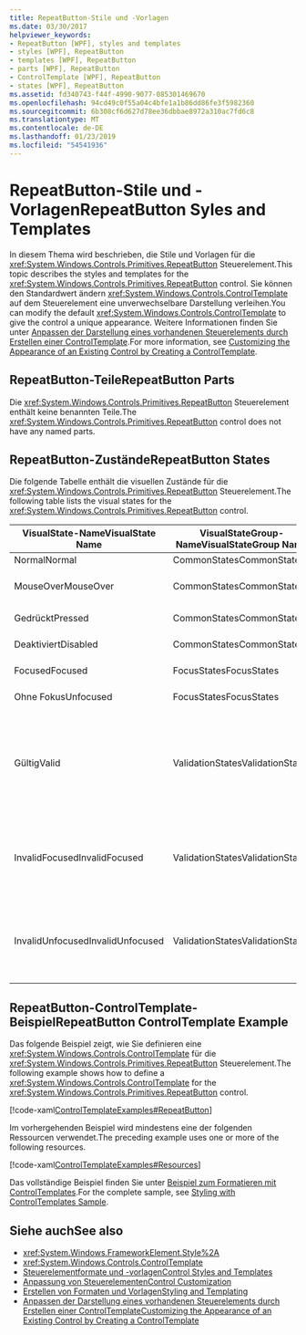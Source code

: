 ```yaml
---
title: RepeatButton-Stile und -Vorlagen
ms.date: 03/30/2017
helpviewer_keywords:
- RepeatButton [WPF], styles and templates
- styles [WPF], RepeatButton
- templates [WPF], RepeatButton
- parts [WPF], RepeatButton
- ControlTemplate [WPF], RepeatButton
- states [WPF], RepeatButton
ms.assetid: fd340743-f44f-4990-9077-085301469670
ms.openlocfilehash: 94cd49c0f55a04c4bfe1a1b86dd86fe3f5982360
ms.sourcegitcommit: 6b308cf6d627d78ee36dbbae8972a310ac7fd6c8
ms.translationtype: MT
ms.contentlocale: de-DE
ms.lasthandoff: 01/23/2019
ms.locfileid: "54541936"
---
```

# <a name="repeatbutton-syles-and-templates"></a><span data-ttu-id="46c33-102">RepeatButton-Stile und -Vorlagen</span><span class="sxs-lookup"><span data-stu-id="46c33-102">RepeatButton Syles and Templates</span></span>
<span data-ttu-id="46c33-103">In diesem Thema wird beschrieben, die Stile und Vorlagen für die <xref:System.Windows.Controls.Primitives.RepeatButton> Steuerelement.</span><span class="sxs-lookup"><span data-stu-id="46c33-103">This topic describes the styles and templates for the <xref:System.Windows.Controls.Primitives.RepeatButton> control.</span></span> <span data-ttu-id="46c33-104">Sie können den Standardwert ändern <xref:System.Windows.Controls.ControlTemplate> auf dem Steuerelement eine unverwechselbare Darstellung verleihen.</span><span class="sxs-lookup"><span data-stu-id="46c33-104">You can modify the default <xref:System.Windows.Controls.ControlTemplate> to give the control a unique appearance.</span></span> <span data-ttu-id="46c33-105">Weitere Informationen finden Sie unter [Anpassen der Darstellung eines vorhandenen Steuerelements durch Erstellen einer ControlTemplate](../../../../docs/framework/wpf/controls/customizing-the-appearance-of-an-existing-control.md).</span><span class="sxs-lookup"><span data-stu-id="46c33-105">For more information, see [Customizing the Appearance of an Existing Control by Creating a ControlTemplate](../../../../docs/framework/wpf/controls/customizing-the-appearance-of-an-existing-control.md).</span></span>  
  
## <a name="repeatbutton-parts"></a><span data-ttu-id="46c33-106">RepeatButton-Teile</span><span class="sxs-lookup"><span data-stu-id="46c33-106">RepeatButton Parts</span></span>  
 <span data-ttu-id="46c33-107">Die <xref:System.Windows.Controls.Primitives.RepeatButton> Steuerelement enthält keine benannten Teile.</span><span class="sxs-lookup"><span data-stu-id="46c33-107">The <xref:System.Windows.Controls.Primitives.RepeatButton> control does not have any named parts.</span></span>  
  
## <a name="repeatbutton-states"></a><span data-ttu-id="46c33-108">RepeatButton-Zustände</span><span class="sxs-lookup"><span data-stu-id="46c33-108">RepeatButton States</span></span>  
 <span data-ttu-id="46c33-109">Die folgende Tabelle enthält die visuellen Zustände für die <xref:System.Windows.Controls.Primitives.RepeatButton> Steuerelement.</span><span class="sxs-lookup"><span data-stu-id="46c33-109">The following table lists the visual states for the <xref:System.Windows.Controls.Primitives.RepeatButton> control.</span></span>  
  
|<span data-ttu-id="46c33-110">VisualState-Name</span><span class="sxs-lookup"><span data-stu-id="46c33-110">VisualState Name</span></span>|<span data-ttu-id="46c33-111">VisualStateGroup-Name</span><span class="sxs-lookup"><span data-stu-id="46c33-111">VisualStateGroup Name</span></span>|<span data-ttu-id="46c33-112">Beschreibung</span><span class="sxs-lookup"><span data-stu-id="46c33-112">Description</span></span>|  
|-|-|-|  
|<span data-ttu-id="46c33-113">Normal</span><span class="sxs-lookup"><span data-stu-id="46c33-113">Normal</span></span>|<span data-ttu-id="46c33-114">CommonStates</span><span class="sxs-lookup"><span data-stu-id="46c33-114">CommonStates</span></span>|<span data-ttu-id="46c33-115">Der Standardzustand</span><span class="sxs-lookup"><span data-stu-id="46c33-115">The default state.</span></span>|  
|<span data-ttu-id="46c33-116">MouseOver</span><span class="sxs-lookup"><span data-stu-id="46c33-116">MouseOver</span></span>|<span data-ttu-id="46c33-117">CommonStates</span><span class="sxs-lookup"><span data-stu-id="46c33-117">CommonStates</span></span>|<span data-ttu-id="46c33-118">Der Mauszeiger ist über dem Steuerelement positioniert.</span><span class="sxs-lookup"><span data-stu-id="46c33-118">The mouse pointer is positioned over the control.</span></span>|  
|<span data-ttu-id="46c33-119">Gedrückt</span><span class="sxs-lookup"><span data-stu-id="46c33-119">Pressed</span></span>|<span data-ttu-id="46c33-120">CommonStates</span><span class="sxs-lookup"><span data-stu-id="46c33-120">CommonStates</span></span>|<span data-ttu-id="46c33-121">Das Steuerelement wird gedrückt.</span><span class="sxs-lookup"><span data-stu-id="46c33-121">The control is pressed.</span></span>|  
|<span data-ttu-id="46c33-122">Deaktiviert</span><span class="sxs-lookup"><span data-stu-id="46c33-122">Disabled</span></span>|<span data-ttu-id="46c33-123">CommonStates</span><span class="sxs-lookup"><span data-stu-id="46c33-123">CommonStates</span></span>|<span data-ttu-id="46c33-124">Das Steuerelement ist deaktiviert.</span><span class="sxs-lookup"><span data-stu-id="46c33-124">The control is disabled.</span></span>|  
|<span data-ttu-id="46c33-125">Focused</span><span class="sxs-lookup"><span data-stu-id="46c33-125">Focused</span></span>|<span data-ttu-id="46c33-126">FocusStates</span><span class="sxs-lookup"><span data-stu-id="46c33-126">FocusStates</span></span>|<span data-ttu-id="46c33-127">Der Fokus liegt auf dem Steuerelement.</span><span class="sxs-lookup"><span data-stu-id="46c33-127">The control has focus.</span></span>|  
|<span data-ttu-id="46c33-128">Ohne Fokus</span><span class="sxs-lookup"><span data-stu-id="46c33-128">Unfocused</span></span>|<span data-ttu-id="46c33-129">FocusStates</span><span class="sxs-lookup"><span data-stu-id="46c33-129">FocusStates</span></span>|<span data-ttu-id="46c33-130">Der Fokus liegt nicht auf dem Steuerelement.</span><span class="sxs-lookup"><span data-stu-id="46c33-130">The control does not have focus.</span></span>|  
|<span data-ttu-id="46c33-131">Gültig</span><span class="sxs-lookup"><span data-stu-id="46c33-131">Valid</span></span>|<span data-ttu-id="46c33-132">ValidationStates</span><span class="sxs-lookup"><span data-stu-id="46c33-132">ValidationStates</span></span>|<span data-ttu-id="46c33-133">Das Steuerelement verwendet die <xref:System.Windows.Controls.Validation> Klasse und die <xref:System.Windows.Controls.Validation.HasError%2A?displayProperty=nameWithType> angefügte Eigenschaft `false`.</span><span class="sxs-lookup"><span data-stu-id="46c33-133">The control uses the <xref:System.Windows.Controls.Validation> class and the <xref:System.Windows.Controls.Validation.HasError%2A?displayProperty=nameWithType> attached property is `false`.</span></span>|  
|<span data-ttu-id="46c33-134">InvalidFocused</span><span class="sxs-lookup"><span data-stu-id="46c33-134">InvalidFocused</span></span>|<span data-ttu-id="46c33-135">ValidationStates</span><span class="sxs-lookup"><span data-stu-id="46c33-135">ValidationStates</span></span>|<span data-ttu-id="46c33-136">Die <xref:System.Windows.Controls.Validation.HasError%2A?displayProperty=nameWithType> angefügte Eigenschaft `true` hat das Steuerelement den Fokus besitzt.</span><span class="sxs-lookup"><span data-stu-id="46c33-136">The <xref:System.Windows.Controls.Validation.HasError%2A?displayProperty=nameWithType> attached property is `true` has the control has focus.</span></span>|  
|<span data-ttu-id="46c33-137">InvalidUnfocused</span><span class="sxs-lookup"><span data-stu-id="46c33-137">InvalidUnfocused</span></span>|<span data-ttu-id="46c33-138">ValidationStates</span><span class="sxs-lookup"><span data-stu-id="46c33-138">ValidationStates</span></span>|<span data-ttu-id="46c33-139">Die <xref:System.Windows.Controls.Validation.HasError%2A?displayProperty=nameWithType> angefügte Eigenschaft `true` hat das Steuerelement keinen Fokus besitzt.</span><span class="sxs-lookup"><span data-stu-id="46c33-139">The <xref:System.Windows.Controls.Validation.HasError%2A?displayProperty=nameWithType> attached property is `true` has the control does not have focus.</span></span>|  
  
## <a name="repeatbutton-controltemplate-example"></a><span data-ttu-id="46c33-140">RepeatButton-ControlTemplate-Beispiel</span><span class="sxs-lookup"><span data-stu-id="46c33-140">RepeatButton ControlTemplate Example</span></span>  
 <span data-ttu-id="46c33-141">Das folgende Beispiel zeigt, wie Sie definieren eine <xref:System.Windows.Controls.ControlTemplate> für die <xref:System.Windows.Controls.Primitives.RepeatButton> Steuerelement.</span><span class="sxs-lookup"><span data-stu-id="46c33-141">The following example shows how to define a <xref:System.Windows.Controls.ControlTemplate> for the <xref:System.Windows.Controls.Primitives.RepeatButton> control.</span></span>  
  
 [!code-xaml[ControlTemplateExamples#RepeatButton](../../../../samples/snippets/csharp/VS_Snippets_Wpf/ControlTemplateExamples/CS/resources/scrollbar.xaml#repeatbutton)]  
  
 <span data-ttu-id="46c33-142">Im vorhergehenden Beispiel wird mindestens eine der folgenden Ressourcen verwendet.</span><span class="sxs-lookup"><span data-stu-id="46c33-142">The preceding example uses one or more of the following resources.</span></span>  
  
 [!code-xaml[ControlTemplateExamples#Resources](../../../../samples/snippets/csharp/VS_Snippets_Wpf/ControlTemplateExamples/CS/resources/shared.xaml#resources)]  
  
 <span data-ttu-id="46c33-143">Das vollständige Beispiel finden Sie unter [Beispiel zum Formatieren mit ControlTemplates](https://github.com/Microsoft/WPF-Samples/tree/master/Styles%20&%20Templates/IntroToStylingAndTemplating).</span><span class="sxs-lookup"><span data-stu-id="46c33-143">For the complete sample, see [Styling with ControlTemplates Sample](https://github.com/Microsoft/WPF-Samples/tree/master/Styles%20&%20Templates/IntroToStylingAndTemplating).</span></span>  
  
## <a name="see-also"></a><span data-ttu-id="46c33-144">Siehe auch</span><span class="sxs-lookup"><span data-stu-id="46c33-144">See also</span></span>
- <xref:System.Windows.FrameworkElement.Style%2A>
- <xref:System.Windows.Controls.ControlTemplate>
- [<span data-ttu-id="46c33-145">Steuerelementformate und -vorlagen</span><span class="sxs-lookup"><span data-stu-id="46c33-145">Control Styles and Templates</span></span>](../../../../docs/framework/wpf/controls/control-styles-and-templates.md)
- [<span data-ttu-id="46c33-146">Anpassung von Steuerelementen</span><span class="sxs-lookup"><span data-stu-id="46c33-146">Control Customization</span></span>](../../../../docs/framework/wpf/controls/control-customization.md)
- [<span data-ttu-id="46c33-147">Erstellen von Formaten und Vorlagen</span><span class="sxs-lookup"><span data-stu-id="46c33-147">Styling and Templating</span></span>](../../../../docs/framework/wpf/controls/styling-and-templating.md)
- [<span data-ttu-id="46c33-148">Anpassen der Darstellung eines vorhandenen Steuerelements durch Erstellen einer ControlTemplate</span><span class="sxs-lookup"><span data-stu-id="46c33-148">Customizing the Appearance of an Existing Control by Creating a ControlTemplate</span></span>](../../../../docs/framework/wpf/controls/customizing-the-appearance-of-an-existing-control.md)
